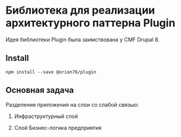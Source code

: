 


# Библиотека для реализации архитектурного паттерна Plugin
Идея библиотеки Plugin была заимствована у CMF Drupal 8.   

## Install
```
npm install --save @orion76/plugin
```

## Основная задача
Разделение приложения на слои со слабой связью:
1. Инфраструктурный слой

2. Cлой Бизнес-логика предприятия